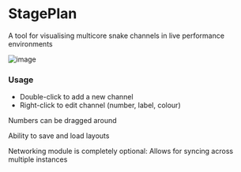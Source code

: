 # StagePlan
A tool for visualising multicore snake channels in live performance environments

![image](https://github.com/ViciousSquid/StagePlan/assets/161540961/5ab1bd39-4fb6-4f69-a204-ad0f7d901a84)

### Usage
* Double-click to add a new channel
* Right-click to edit channel (number, label, colour)

Numbers can be dragged around

Ability to save and load layouts


Networking module is completely optional: Allows for syncing across multiple instances

